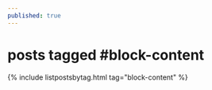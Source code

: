 ```yaml
---
published: true
---
```

<h1>posts tagged #block-content</h1>
{% include listpostsbytag.html tag="block-content" %}